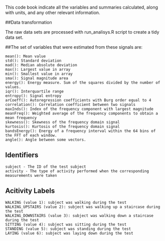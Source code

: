 This code book indicate all the variables and summaries calculated, along with units, and any other relevant information.

##Data transformation

The raw data sets are processed with run_analisys.R script to create a tidy data set.

##The set of variables that were estimated from these signals are:

    mean(): Mean value
    std(): Standard deviation
    mad(): Median absolute deviation
    max(): Largest value in array
    min(): Smallest value in array
    sma(): Signal magnitude area
    energy(): Energy measure. Sum of the squares divided by the number of values.
    iqr(): Interquartile range
    entropy(): Signal entropy
    arCoeff(): Autoregression coefficients with Burg order equal to 4
    correlation(): Correlation coefficient between two signals
    maxInds(): Index of the frequency component with largest magnitude
    meanFreq(): Weighted average of the frequency components to obtain a mean frequency
    skewness(): Skewness of the frequency domain signal
    kurtosis(): Kurtosis of the frequency domain signal
    bandsEnergy(): Energy of a frequency interval within the 64 bins of the FFT of each window.
    angle(): Angle between some vectors.

## Identifiers 

    subject - The ID of the test subject
    activity - The type of activity performed when the corresponding measurements were taken
## Acitivity Labels
  
    WALKING (value 1): subject was walking during the test
    WALKING_UPSTAIRS (value 2): subject was walking up a staircase during the test
    WALKING_DOWNSTAIRS (value 3): subject was walking down a staircase during the test
    SITTING (value 4): subject was sitting during the test
    STANDING (value 5): subject was standing during the test
    LAYING (value 6): subject was laying down during the test


